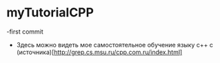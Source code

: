 # myTutorialCPP
-first commit

- Здесь можно видеть мое самостоятельное обучение языку с++ с (источника)[http://grep.cs.msu.ru/cpp.com.ru/index.html]